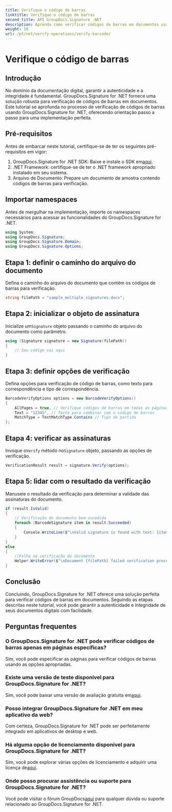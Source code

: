 ```yaml
---
title: Verifique o código de barras
linktitle: Verifique o código de barras
second_title: API GroupDocs.Signature .NET
description: Aprenda como verificar códigos de barras em documentos usando GroupDocs.Signature for .NET. Siga nosso tutorial passo a passo para uma implementação perfeita.
weight: 10
url: /pt/net/verify-operations/verify-barcode/
---
```


# Verifique o código de barras

## Introdução
No domínio da documentação digital, garantir a autenticidade e a integridade é fundamental. GroupDocs.Signature for .NET fornece uma solução robusta para verificação de códigos de barras em documentos. Este tutorial se aprofunda no processo de verificação de códigos de barras usando GroupDocs.Signature for .NET, oferecendo orientação passo a passo para uma implementação perfeita.
## Pré-requisitos
Antes de embarcar neste tutorial, certifique-se de ter os seguintes pré-requisitos em vigor:
1.  GroupDocs.Signature for .NET SDK: Baixe e instale o SDK em[aqui](https://releases.groupdocs.com/signature/net/).
2. .NET Framework: certifique-se de ter o .NET framework apropriado instalado em seu sistema.
3. Arquivo de Documento: Prepare um documento de amostra contendo códigos de barras para verificação.

## Importar namespaces
Antes de mergulhar na implementação, importe os namespaces necessários para acessar as funcionalidades do GroupDocs.Signature for .NET.
```csharp
using System;
using GroupDocs.Signature;
using GroupDocs.Signature.Domain;
using GroupDocs.Signature.Options;
```
## Etapa 1: definir o caminho do arquivo do documento
Defina o caminho do arquivo do documento que contém os códigos de barras para verificação.
```csharp
string filePath = "sample_multiple_signatures.docx";
```
## Etapa 2: inicializar o objeto de assinatura
 Inicialize um`Signature` objeto passando o caminho do arquivo do documento como parâmetro.
```csharp
using (Signature signature = new Signature(filePath))
{
    // Seu código vai aqui
}
```
## Etapa 3: definir opções de verificação
Defina opções para verificação de código de barras, como texto para correspondência e tipo de correspondência.
```csharp
BarcodeVerifyOptions options = new BarcodeVerifyOptions()
{
    AllPages = true, // Verifique códigos de barras em todas as páginas
    Text = "12345", // Texto para combinar com o código de barras
    MatchType = TextMatchType.Contains // Tipo de partida
};
```
## Etapa 4: verificar as assinaturas
 Invoque o`Verify` método no`Signature` objeto, passando as opções de verificação.
```csharp
VerificationResult result = signature.Verify(options);
```
## Etapa 5: lidar com o resultado da verificação
Manuseie o resultado da verificação para determinar a validade das assinaturas do documento.
```csharp
if (result.IsValid)
{
    // Verificação do documento bem-sucedida
    foreach (BarcodeSignature item in result.Succeeded)
    {
        Console.WriteLine($"\nValid signature is found with text: {item.Text} and type: {item.EncodeType.TypeName}.");
    }
}
else
{
    //Falha na verificação do documento
    Helper.WriteError($"\nDocument {filePath} failed verification process.");
}
```

## Conclusão
Concluindo, GroupDocs.Signature for .NET oferece uma solução perfeita para verificar códigos de barras em documentos. Seguindo as etapas descritas neste tutorial, você pode garantir a autenticidade e integridade de seus documentos digitais com facilidade.
## Perguntas frequentes
### O GroupDocs.Signature for .NET pode verificar códigos de barras apenas em páginas específicas?
Sim, você pode especificar as páginas para verificar códigos de barras usando as opções apropriadas.
### Existe uma versão de teste disponível para GroupDocs.Signature for .NET?
 Sim, você pode baixar uma versão de avaliação gratuita em[aqui](https://releases.groupdocs.com/).
### Posso integrar GroupDocs.Signature for .NET em meu aplicativo da web?
Com certeza, GroupDocs.Signature for .NET pode ser perfeitamente integrado em aplicativos de desktop e web.
### Há alguma opção de licenciamento disponível para GroupDocs.Signature for .NET?
 Sim, você pode explorar várias opções de licenciamento e adquirir uma licença de[aqui](https://purchase.groupdocs.com/buy).
### Onde posso procurar assistência ou suporte para GroupDocs.Signature for .NET?
 Você pode visitar o fórum GroupDocs[aqui](https://forum.groupdocs.com/c/signature/13) para qualquer dúvida ou suporte relacionado ao GroupDocs.Signature for .NET.